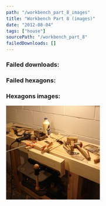 ```yaml
---
path: "/workbench_part_8_images"
title: "Workbench Part 8 (images)"
date: "2012-08-04"
tags: ["house"]
sourcePath: "/workbench_part_8"
failedDownloads: []
---
```



### Failed downloads:

### Failed hexagons:

### Hexagons images:
![DSC04468.JPG_hexagon.jpeg](DSC04468.JPG_hexagon.jpeg)
